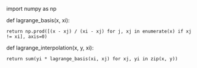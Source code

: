 import numpy as np

def lagrange_basis(x, xi):

    return np.prod([(x - xj) / (xi - xj) for j, xj in enumerate(x) if xj != xi], axis=0)

def lagrange_interpolation(x, y, xi):

    return sum(yi * lagrange_basis(xi, xj) for xj, yi in zip(x, y))

